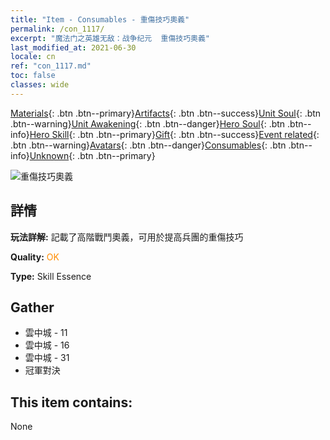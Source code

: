 ```yaml
---
title: "Item - Consumables - 重傷技巧奧義"
permalink: /con_1117/
excerpt: "魔法门之英雄无敌：战争纪元  重傷技巧奧義"
last_modified_at: 2021-06-30
locale: cn
ref: "con_1117.md"
toc: false
classes: wide
---
```

 [Materials](/ItemsCN/){: .btn .btn--primary}[Artifacts](/ItemsCN/Artifacts/){: .btn .btn--success}[Unit Soul](/ItemsCN/UnitSoul/){: .btn .btn--warning}[Unit Awakening](/ItemsCN/UnitAwakening/){: .btn .btn--danger}[Hero Soul](/ItemsCN/HeroSoul/){: .btn .btn--info}[Hero Skill](/ItemsCN/HeroSkill/){: .btn .btn--primary}[Gift](/ItemsCN/Gift/){: .btn .btn--success}[Event related](/ItemsCN/Events/){: .btn .btn--warning}[Avatars](/ItemsCN/Avatars/){: .btn .btn--danger}[Consumables](/ItemsCN/Consumables/){: .btn .btn--info}[Unknown](/ItemsCN/Unknown/){: .btn .btn--primary}

 ![重傷技巧奧義](/images/t/i_7008.png)

## 詳情
 **玩法詳解:** 記載了高階戰鬥奧義，可用於提高兵團的重傷技巧

 **Quality:** <span style="color: #FF8C00">OK</span>

 **Type:** Skill Essence

## Gather

*    雲中城 - 11 
*    雲中城 - 16 
*    雲中城 - 31 
*    冠軍對決 

## This item contains:

  None

